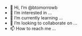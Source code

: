 - 👋 Hi, I’m @btomorrowb
- 👀 I’m interested in ...
- 🌱 I’m currently learning ...
- 💞️ I’m looking to collaborate on ...
- 📫 How to reach me ...

<!---
btomorrowb/btomorrowb is a ✨ special ✨ repository because its `README.md` (this file) appears on your GitHub profile.
You can click the Preview link to take a look at your changes.
--->
